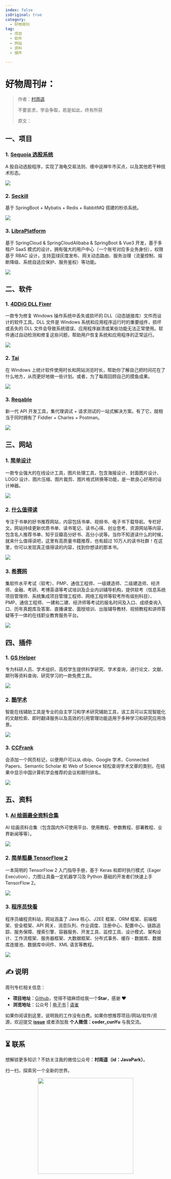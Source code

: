 ```yaml
---
index: false
isOriginal: true
category:
  - 好物周刊
tag:
  - 项目
  - 软件
  - 网站
  - 资料
  - 插件

---
```


# 好物周刊#：

> 作者：[村雨遥](https://github.com/cunyu1943)
> 
> 不要哀求，学会争取，若是如此，终有所获
> 
> 原文：

## 一、项目

### 1. [Sequoia 选股系统](https://github.com/sngyai/Sequoia)

A 股自动选股程序，实现了海龟交易法则、缠中说禅牛市买点，以及其他若干种技术形态。

![](assets/1123-1129/1732666093141-6d1c84a1-ca9d-49f9-97f9-5e89bb111f2e.webp)

### 2. [Seckill](https://github.com/hfbin/Seckill)

基于 SpringBoot + Mybatis + Redis + RabbitMQ 搭建的秒杀系统。

![](assets/1123-1129/1732666387146-78a66e9a-307b-4aa9-aaac-ff29528a523a.webp)

### 3. [LibraPlatform](https://github.com/hfbin/LibraPlatform)

基于 SpringCloud & SpringCloudAlibaba & SpringBoot & Vue3 开发，基于多租户 SaaS 模式的设计，拥有强大的用户中心（一个账号对应多业务身份），权限基于 RBAC 设计，支持蓝绿灰度发布、网关动态路由、服务治理（流量控制、熔断降级、系统自适应保护、服务鉴权）等功能。

![](assets/1123-1129/1732666353780-adba585a-cea0-46b9-943b-2c693f2d2a27.webp)

## 二、软件

### 1. [4DDiG DLL Fixer](https://4ddig.tenorshare.com/dll-fixer.html)

一款专为修复 Windows 操作系统中丢失或损坏的 DLL（动态链接库）文件而设计的软件工具。DLL 文件是 Windows 系统和应用程序运行时的重要组件，损坏或丢失的 DLL 文件会导致系统错误、应用程序崩溃或某些功能无法正常使用。软件通过自动检测和修复这些问题，帮助用户恢复系统和应用程序的正常运行。

![](assets/1123-1129/1732665857349-3a26280b-b2b9-4a0a-82a2-e3d385c252ae.webp)

### 2. [Tai](https://github.com/Planshit/Tai)

在 Windows 上统计软件使用时长和网站浏览时长，帮助你了解自己把时间花在了什么地方，从而更好地做一些计划。或者，为了每周回顾自己的摸鱼成果。

![](assets/1123-1129/1732665911521-1dd45fa8-e684-4e1a-8bfd-2bfba5a3f527.webp)

### 3. [Reqable](https://reqable.com/)

新一代 API 开发工具，集代理调试 + 请求测试的一站式解决方案。有了它，就相当于同时拥有了 Fiddler + Charles + Postman。

![](assets/1123-1129/1732706154344-b2116287-f60a-41fa-a622-cb0c33768a87.webp)

## 三、网站

### 1. [简单设计](https://jiandan.link/)

一款专业强大的在线设计工具，图片处理工具，包含海报设计、封面图片设计、LOGO 设计、图片压缩、图片裁剪、图片格式转换等功能，是一款良心好用的设计神器。

![](assets/1123-1129/1732707156742-23b723dd-2f55-473e-abcc-8c088811e273.webp)

### 2. [什么值得读](https://book.jiandan.link/)

专注于书单的好书推荐网站，内容包括书单、视频书、电子书下载导航、专栏好文。网站持续更新优质书单、读书笔记、读书心得、创业思考、资源网站等内容，包含名人推荐书单、知乎豆瓣高分好书、高分小说等。当你不知道读什么的时候，就来什么值得读吧，这里有高质量书籍推荐，也有超过 10万人的读书社群！在这里，你可以发现真正值得读的内容，找到你想读的那本书。

![](assets/1123-1129/1732707254606-340bee02-1a90-4aa9-bb5f-d886bde24d40.webp)

### 3. [希赛网](https://www.educity.cn)

集软件水平考试（软考）、PMP、通信工程师、一级建造师、二级建造师、经济师、金融、考研、考博英语等考试培训及企业内训辅导机构，提供软考（信息系统项目管理师、系统集成项目管理工程师、网络工程师等软考所有级别科目）、PMP、通信工程师、一建和二建、经济师等考试的报名时间及入口、成绩查询入口、历年真题库及答案、直播课堂、面授培训、出版辅导教材、视频教程和讲师答疑等于一体的在线职业教育服务平台。

![](assets/1123-1129/1732708248555-b18405c9-61ae-41a5-b87c-bef033388030.webp)

## 四、插件

### 1. [GS Helper](https://chromewebstore.google.com/detail/gs-helper-谷歌搜索和谷歌学术助手/jknbccibkbeiakegoengboimefmadcpn)

专为科研人员、学术组织、高校学生提供科学研究、学术查询，进行论文、文献、期刊等资料查询、研究学习的一款免费工具。

![](assets/1123-1129/1732706827577-79d5034b-87f0-46fc-96c4-30c1c44509db.webp)

### 2. [酷学术](https://chromewebstore.google.com/detail/酷学术/angphjdghkpkjdbljdfabiphhkolenbn)

智能在线辅助工具是专业的自主学习和学术研究辅助工具，该工具可以实现智能化的文献检索、即时翻译服务以及高效的引用管理功能适用于多种学习和研究应用场景。

![](assets/1123-1129/1732706923343-d393ce29-f76f-41b6-885f-39d1dca86707.webp)

### 3. [CCFrank](https://chromewebstore.google.com/detail/ccfrank/pfcajmbenomfbjnbjhgbnbdjmiklnkie)

会添加一个网页标记，以便用户可以从 dblp、Google 学术、Connected Papers、Semantic Scholar 和 Web of Science 轻松查询学术文章的类别，在结果中显示中国计算机学会推荐的会议和期刊排名。

![](assets/1123-1129/1732707003206-d78143aa-8247-4e0d-9633-3aa396a7a72f.webp)

## 五、资料

### 1. [AI 绘画最全资料合集](https://github.com/hua1995116/awesome-ai-painting)

AI 绘画资料合集（包含国内外可使用平台、使用教程、参数教程、部署教程、业界新闻等等）。

![](assets/1123-1129/1732665837085-c53cb19f-6b96-485b-9593-6994a0b5429f.webp)

### 2. [简单粗暴 TensorFlow 2](https://tf.wiki/zh_hans/)

一本简明的 TensorFlow 2 入门指导手册，基于 Keras 和即时执行模式（Eager Execution），力图让具备一定机器学习及 Python 基础的开发者们快速上手 TensorFlow 2。

![](assets/1123-1129/1732707669646-e5cf1cee-bb39-413d-b2eb-5281701344ac.webp)

### 3. [程序员快看](https://cxykk.com/)

程序员编程资料站，网站涵盖了 Java 核心、J2EE 框架、ORM 框架、前端框架、安全框架、API 网关、消息队列、作业调度、注册中心、配置中心、链路追踪、服务保障、搜索引擎、容器服务、开发工具、监控工具、设计模式、架构设计、工作流框架、服务器框架、大数据框架、分布式事务、缓存 - 数据库、数据库连接池、数据库中间件、XML 语言等教程。

![](assets/1123-1129/1732708329860-ff392fc0-0885-4231-9c80-9ff9f8cc7ae8.webp)


## ✍️ 说明

周刊专栏相关信息：

- **项目地址**：[Github](https://github.com/cunyu1943/weekly)，觉得不错麻烦给我一个**Star**，感谢 ❤️
- **浏览地址**：公众号 | [电子书](https://cunyu1943.github.io/weekly) | [语雀](https://yuque.com/cunyu1943/weekly)

如果你阅读到这里，说明我的工作没有白费。如果你想推荐项目/网站/软件/资源，欢迎提交 **[issue](https://github.com/cunyu1943/weekly/issues)** 或者添加我 **个人微信：coder_cunYu** 与我交流。

---

## ⏳ 联系

想解锁更多知识？不妨关注我的微信公众号：**村雨遥（id：JavaPark）**。

扫一扫，探索另一个全新的世界。

<center>
<img src="/contact/contact.png" width="300">
</center>


